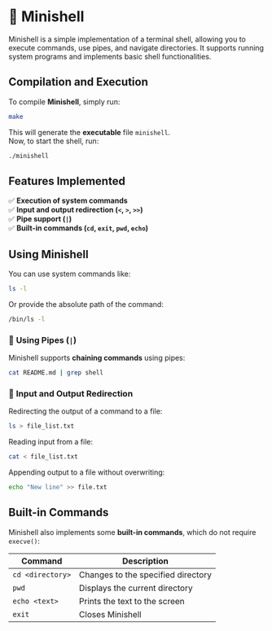 # 🐚 Minishell

Minishell is a simple implementation of a terminal shell, allowing you to execute commands, use pipes, and navigate directories. It supports running system programs and implements basic shell functionalities.


## Compilation and Execution

To compile **Minishell**, simply run:

```sh
make
```

This will generate the **executable** file `minishell`.  
Now, to start the shell, run:

```sh
./minishell
```


## Features Implemented

✅ **Execution of system commands**  
✅ **Input and output redirection (`<`, `>`, `>>`)**  
✅ **Pipe support (`|`)**   
✅ **Built-in commands (`cd`, `exit`, `pwd`, `echo`)**  


## Using Minishell

You can use system commands like:

```sh
ls -l
```

Or provide the absolute path of the command:

```sh
/bin/ls -l
```

### 🔹 **Using Pipes (`|`)**
Minishell supports **chaining commands** using pipes:

```sh
cat README.md | grep shell
```

### 🔹 **Input and Output Redirection**
Redirecting the output of a command to a file:

```sh
ls > file_list.txt
```

Reading input from a file:

```sh
cat < file_list.txt
```

Appending output to a file without overwriting:

```sh
echo "New line" >> file.txt
```

## Built-in Commands

Minishell also implements some **built-in commands**, which do not require `execve()`:

| **Command** | **Description** |
|------------|--------------|
| `cd <directory>` | Changes to the specified directory |
| `pwd` | Displays the current directory |
| `echo <text>` | Prints the text to the screen |
| `exit` | Closes Minishell |


